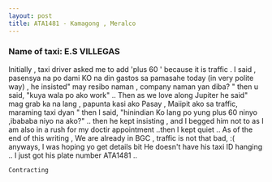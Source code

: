 ```yaml
---
layout: post
title: ATA1481 - Kamagong , Meralco
---
```


### Name of taxi: E.S VILLEGAS

Initially , taxi driver asked me to add 'plus 60 ' because it is traffic . I said , pasensya na po dami KO na din gastos sa pamasahe today (in  very polite way) , he insisted" may resibo naman , company naman yan diba? " then u said, "kuya wala po ako work" .. Then as we love along Jupiter he said" mag grab ka na lang , papunta kasi ako Pasay , Maiipit ako sa traffic, maraming taxi dyan " then I said, "hinindian Ko lang po yung plus 60 ninyo ,ibababa niyo na ako?" .. then he kept insisting , and I  begged him not to as I am also in a rush for my doctir appointment ..then I kept quiet .. As of the end of this writing , We are already in BGC , traffic is not that bad, :( anyways, I was hoping yo get details bit He doesn't have his taxi ID hanging .. I just got his plate number 
ATA1481 ..


```Contracting```
